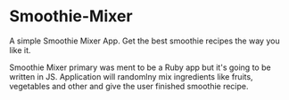 Smoothie-Mixer
==============

A simple Smoothie Mixer App. Get the best smoothie recipes the way you like it.

Smoothie Mixer primary was ment to be a Ruby app but it's going to be written in JS. Application will randomlny mix ingredients like fruits, vegetables and other 
and give the user finished smoothie recipe.
